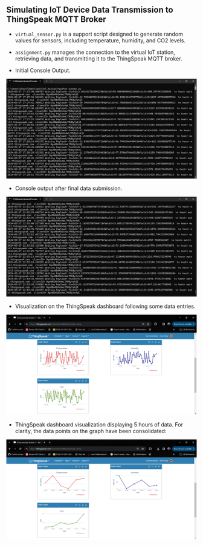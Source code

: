 ## Simulating IoT Device Data Transmission to ThingSpeak MQTT Broker

- `virtual_sensor.py` is a support script designed to generate random values for sensors, including temperature, humidity, and CO2 levels.

- `assignment.py` manages the connection to the virtual IoT station, retrieving data, and transmitting it to the ThingSpeak MQTT broker.

- Initial Console Output.
  
![Process output1](console_output1_initial.png)

- Console output after final data submission.
  
![Process output2](console_output2_final.png)

- Visualization on the ThingSpeak dashboard following some data entries.

![Thingspeak Graph Visualization](SenorGraphForLatestValues.png)

- ThingSpeak dashboard visualization displaying 5 hours of data. For clarity, the data points on the graph have been consolidated:

![Thingspeack Graph with 5 hr Data](SenorGraph5Hours.png)
